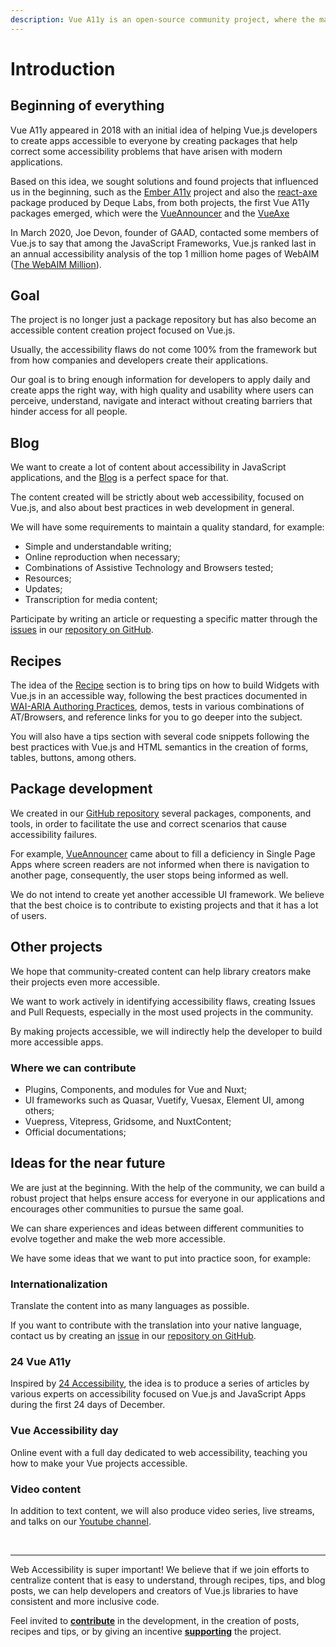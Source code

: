 ```yaml
---
description: Vue A11y is an open-source community project, where the main objective is to create content focused on Vue.js and bringing maximum accessibility
---
```


# Introduction

## Beginning of everything

Vue A11y appeared in 2018 with an initial idea of helping Vue.js developers to create apps accessible to everyone by creating packages that help correct some accessibility problems that have arisen with modern applications.

Based on this idea, we sought solutions and found projects that influenced us in the beginning, such as the [Ember A11y](https://github.com/ember-a11y) project and also the [react-axe](https://github.com/dequelabs/react-axe) package produced by Deque Labs, from both projects, the first Vue A11y packages emerged, which were the [VueAnnouncer](https://github.com/vue-a11y/vue-announcer) and the [VueAxe](https://github.com/vue-a11y/vue-axe-next)

In March 2020, Joe Devon, founder of GAAD, contacted some members of Vue.js to say that among the JavaScript Frameworks, Vue.js ranked last in an annual accessibility analysis of the top 1 million home pages of WebAIM ([The WebAIM Million](https://webaim.org/projects/million/)).

<intersection-observer>
  <template v-slot="data">
    <iframe
      v-if="data.show"
      src="https://twitframe.com/show?url=https://twitter.com/joedevon/status/1257107914499604480"
      height="320"
      allowfullscreen="true"
      style="width: 100%">
    </iframe>
  </template>
</intersection-observer>

## Goal

The project is no longer just a package repository but has also become an accessible content creation project focused on Vue.js.

Usually, the accessibility flaws do not come 100% from the framework but from how companies and developers create their applications.

Our goal is to bring enough information for developers to apply daily and create apps the right way, with high quality and usability where users can perceive, understand, navigate and interact without creating barriers that hinder access for all people. 

## Blog

We want to create a lot of content about accessibility in JavaScript applications, and the [Blog](/posts/) is a perfect space for that.

The content created will be strictly about web accessibility, focused on Vue.js, and also about best practices in web development in general.

We will have some requirements to maintain a quality standard, for example:

- Simple and understandable writing;
- Online reproduction when necessary;
- Combinations of Assistive Technology and Browsers tested;
- Resources;
- Updates;
- Transcription for media content;

Participate by writing an article or requesting a specific matter through the [issues](https://github.com/vue-a11y/vue-a11y.com/issues) in our [repository on GitHub](https://github.com/vue-a11y).

## Recipes

The idea of the [Recipe](/recipes/) section is to bring tips on how to build Widgets with Vue.js in an accessible way, following the best practices documented in [WAI-ARIA Authoring Practices](https://www.w3.org/TR/wai-aria-practices-1.1/), demos, tests in various combinations of AT/Browsers, and reference links for you to go deeper into the subject.

You will also have a tips section with several code snippets following the best practices with Vue.js and HTML semantics in the creation of forms, tables, buttons, among others.

## Package development

We created in our [GitHub repository](https://github.com/vue-a11y/) several packages, components, and tools, in order to facilitate the use and correct scenarios that cause accessibility failures.

For example, [VueAnnouncer](https://github.com/vue-a11y/vue-announcer/tree/next) came about to fill a deficiency in Single Page Apps where screen readers are not informed when there is navigation to another page, consequently, the user stops being informed as well.

We do not intend to create yet another accessible UI framework.
We believe that the best choice is to contribute to existing projects and that it has a lot of users.

## Other projects

We hope that community-created content can help library creators make their projects even more accessible.

We want to work actively in identifying accessibility flaws, creating Issues and Pull Requests, especially in the most used projects in the community.

By making projects accessible, we will indirectly help the developer to build more accessible apps.

### Where we can contribute

- Plugins, Components, and modules for Vue and Nuxt;
- UI frameworks such as Quasar, Vuetify, Vuesax, Element UI, among others;
- Vuepress, Vitepress, Gridsome, and NuxtContent;
- Official documentations;

## Ideas for the near future

We are just at the beginning. With the help of the community, we can build a robust project that helps ensure access for everyone in our applications and encourages other communities to pursue the same goal.

We can share experiences and ideas between different communities to evolve together and make the web more accessible.

We have some ideas that we want to put into practice soon, for example:

### Internationalization

Translate the content into as many languages as possible.

If you want to contribute with the translation into your native language, contact us by creating an [issue](https://github.com/vue-a11y/vue-a11y.com/issues) in our [repository on GitHub](https://github.com/vue-a11y).

### 24 Vue A11y

Inspired by [24 Accessibility](https://www.24a11y.com/), the idea is to produce a series of articles by various experts on accessibility focused on Vue.js and JavaScript Apps during the first 24 days of December.

### Vue Accessibility day

Online event with a full day dedicated to web accessibility, teaching you how to make your Vue projects accessible.

### Video content

In addition to text content, we will also produce video series, live streams, and talks on our [Youtube channel](https://www.youtube.com/channel/UCb9O_r2PEJkp1oilD5pnlIg).

<br>

---

Web Accessibility is super important! We believe that if we join efforts to centralize content that is easy to understand, through recipes, tips, and blog posts, we can help developers and creators of Vue.js libraries to have consistent and more inclusive code.

Feel invited to **[contribute](/project/how-to-contribute.html)** in the development, in the creation of posts, recipes and tips, or by giving an incentive **[supporting](/project/how-to-contribute.html#supporting)** the project.
